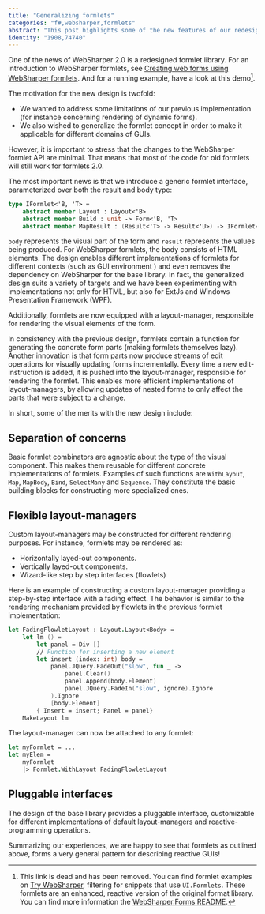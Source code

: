 ```yaml
---
title: "Generalizing formlets"
categories: "f#,websharper,formlets"
abstract: "This post highlights some of the new features of our redesigned formlet library."
identity: "1908,74740"
---
```

One of the news of WebSharper 2.0 is a redesigned formlet library. For an introduction to WebSharper formlets, see [Creating web forms using WebSharper formlets](/user/joel.bjornson/20091230-creating-web-forms-using-websharper-formlets.md). And for a running example, have a look at this demo[^1].

The motivation for the new design is twofold:

 * We wanted to address some limitations of our previous implementation (for instance concerning rendering of dynamic forms).
 * We also wished to generalize the formlet concept in order to make it applicable for different domains of GUIs.

However, it is important to stress that the changes to the WebSharper formlet API are minimal. That means that most of the code for old formlets will still work for formlets 2.0.

The most important news is that we introduce a generic formlet interface, parameterized over both the result and body type:

```fsharp
type IFormlet<'B, 'T> =
    abstract member Layout : Layout<'B>
    abstract member Build : unit -> Form<'B, 'T>
    abstract member MapResult : (Result<'T> -> Result<'U>) -> IFormlet<'B,'T>
```

`body` represents the visual part of the form and `result` represents the values being produced. For WebSharper formlets, the body consists of HTML elements. The design enables different implementations of formlets for different contexts (such as GUI environment ) and even removes the dependency on WebSharper for the base library. In fact, the generalized design suits a variety of targets and we have been experimenting with implementations not only for HTML, but also for ExtJs and Windows Presentation Framework (WPF).

Additionally, formlets are now equipped with a layout-manager, responsible for rendering the visual elements of the form.

In consistency with the previous design, formlets contain a function for generating the concrete form parts (making formlets themselves lazy). Another innovation is that form parts now produce streams of edit operations for visually updating forms incrementally. Every time a new edit-instruction is added, it is pushed into the layout-manager, responsible for rendering the formlet. This enables more efficient implementations of layout-managers, by allowing updates of nested forms to only affect the parts that were subject to a change.

In short, some of the merits with the new design include:

## Separation of concerns

Basic formlet combinators are agnostic about the type of the visual component. This makes them reusable for different concrete implementations of formlets. Examples of such functions are `WithLayout`, `Map`, `MapBody`, `Bind`, `SelectMany` and `Sequence`. They constitute the basic building blocks for constructing more specialized ones.

## Flexible layout-managers

Custom layout-managers may be constructed for different rendering purposes. For instance, formlets may be rendered as:

 * Horizontally layed-out components.
 * Vertically layed-out components.
 * Wizard-like step by step interfaces (flowlets)

Here is an example of constructing a custom layout-manager providing a step-by-step interface with a fading effect. The behavior is similar to the rendering mechanism provided by flowlets in the previous formlet implementation:

```fsharp
let FadingFlowletLayout : Layout.Layout<Body> =
    let lm () =
        let panel = Div []            
        // Function for inserting a new element
        let insert (index: int) body =                                
            panel.JQuery.FadeOut("slow", fun _ -> 
                panel.Clear()
                panel.Append(body.Element)
                panel.JQuery.FadeIn("slow", ignore).Ignore
            ).Ignore
            [body.Element]
        { Insert = insert; Panel = panel}
    MakeLayout lm
```

The layout-manager can now be attached to any formlet:

```fsharp
let myFormlet = ...
let myElem =
    myFormlet
    |> Formlet.WithLayout FadingFlowletLayout
```

## Pluggable interfaces

The design of the base library provides a pluggable interface, customizable for different implementations of default layout-managers and reactive-programming operations.

Summarizing our experiences, we are happy to see that formlets as outlined above, forms a very general pattern for describing reactive GUIs!

[^1]: This link is dead and has been removed. You can find formlet examples on [Try WebSharper](https://try.websharper.com), filtering for snippets that use `UI.Formlets`. These formlets are an enhanced, reactive version of the original format library. You can find more information the [WebSharper.Forms README](https://github.com/dotnet-websharper/forms).
